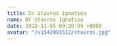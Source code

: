 ```yaml
---
title: Dr Stavros Ignatiou
name: Dr Stavros Ignatiou
date: 2018-11-05 09:20:09 +0000
avatar: "/v1542093512/stavros.jpg"
---
```

